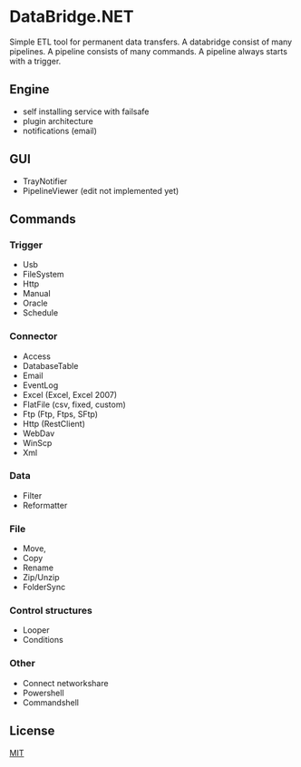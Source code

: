 # DataBridge.NET

Simple ETL tool for permanent data transfers.
A databridge consist of many pipelines.
A pipeline consists of many commands. A pipeline always starts with a trigger.

## Engine
* self installing service with failsafe
* plugin architecture
* notifications (email)

## GUI
* TrayNotifier
* PipelineViewer (edit not implemented yet)

## Commands

### Trigger
* Usb
* FileSystem
* Http
* Manual
* Oracle
* Schedule

### Connector
* Access
* DatabaseTable
* Email
* EventLog
* Excel (Excel, Excel 2007)
* FlatFile (csv, fixed, custom)
* Ftp (Ftp, Ftps, SFtp)
* Http (RestClient)
* WebDav
* WinScp
* Xml

### Data
* Filter
* Reformatter

### File
* Move,
* Copy
* Rename
* Zip/Unzip
* FolderSync 

### Control structures
* Looper
* Conditions

### Other
* Connect networkshare
* Powershell
* Commandshell 

## License

[MIT](License.txt)